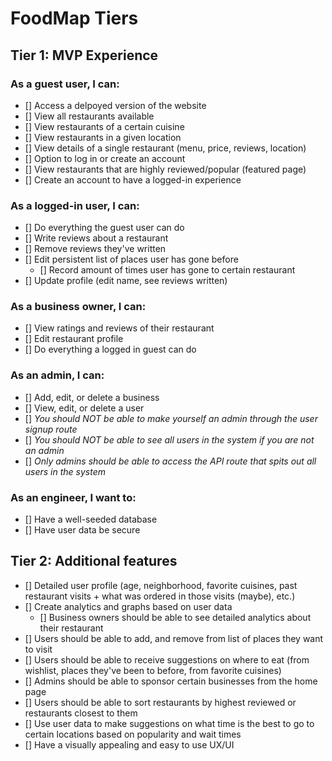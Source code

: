 # FoodMap Tiers

## Tier 1: MVP Experience

### As a guest user, I can:

- [] Access a delpoyed version of the website
- [] View all restaurants available
- [] View restaurants of a certain cuisine
- [] View restaurants in a given location
- [] View details of a single restaurant (menu, price, reviews, location)
- [] Option to log in or create an account
- [] View restaurants that are highly reviewed/popular (featured page)
- [] Create an account to have a logged-in experience

### As a logged-in user, I can:

- [] Do everything the guest user can do
- [] Write reviews about a restaurant
- [] Remove reviews they've written
- [] Edit persistent list of places user has gone before
  - [] Record amount of times user has gone to certain restaurant
- [] Update profile (edit name, see reviews written)

### As a business owner, I can:

- [] View ratings and reviews of their restaurant
- [] Edit restaurant profile
- [] Do everything a logged in guest can do

### As an admin, I can:

- [] Add, edit, or delete a business
- [] View, edit, or delete a user
- [] _You should NOT be able to make yourself an admin through the user signup route_
- [] _You should NOT be able to see all users in the system if you are not an admin_
- [] _Only admins should be able to access the API route that spits out all users in the system_

### As an engineer, I want to:

- [] Have a well-seeded database
- [] Have user data be secure

## Tier 2: Additional features

- [] Detailed user profile (age, neighborhood, favorite cuisines, past restaurant visits + what was ordered in those visits (maybe), etc.)
- [] Create analytics and graphs based on user data
  - [] Business owners should be able to see detailed analytics about their restaurant
- [] Users should be able to add, and remove from list of places they want to visit
- [] Users should be able to receive suggestions on where to eat (from wishlist, places they've been to before, from favorite cuisines)
- [] Admins should be able to sponsor certain businesses from the home page
- [] Users should be able to sort restaurants by highest reviewed or restaurants closest to them
- [] Use user data to make suggestions on what time is the best to go to certain locations based on popularity and wait times
- [] Have a visually appealing and easy to use UX/UI
